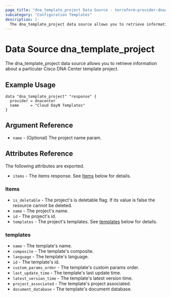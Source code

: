 ```yaml
---
page_title: "dna_template_project Data Source - terraform-provider-dnacenter"
subcategory: "Configuration Templates"
description: |-
  The dna_template_project data source allows you to retrieve information about a particular Cisco DNA Center template project.
---
```


# Data Source dna_template_project

The dna_template_project data source allows you to retrieve information about a particular Cisco DNA Center template project.

## Example Usage

```hcl
data "dna_template_project" "response" {
  provider = dnacenter
  name     = "Cloud DayN Templates"
}
```

## Argument Reference

- `name` - (Optional) The project name param.

## Attributes Reference

The following attributes are exported.

- `items` - The items response. See [Items](#items) below for details.

### Items

- `is_deletable` - The project's is deletable flag. If its value is false the resource cannot be deleted.
- `name` - The project's name.
- `id` - The project's id.
- `templates` - The project's templates. See [templates](#templates) below for details.

### templates

- `name` - The template's name.
- `composite` - The template's composite.
- `language` - The template's language.
- `id` - The template's id.
- `custom_params_order` - The template's custom params order.
- `last_update_time` - The template's last update time.
- `latest_version_time` - The template's latest version time.
- `project_associated` - The template's project associated.
- `document_database` - The template's document database.
